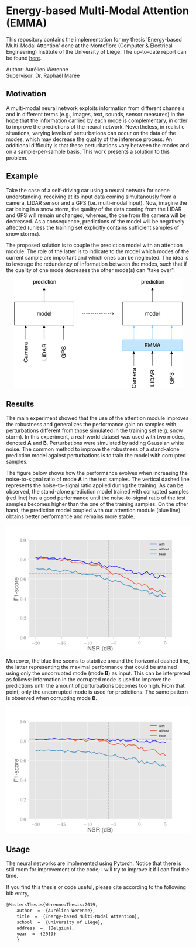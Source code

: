 # Energy-based Multi-Modal Attention (EMMA)

This repository contains the implementation for my thesis 'Energy-based Multi-Modal Attention' done at the Montefiore (Computer & Electrical Engineering) Institute of the University of Liège. The up-to-date report can be found [here](https://github.com/Werenne/energy-based-multimodal-attention/blob/master/report/main.pdf).

Author: Aurélien Werenne<br />
Supervisor: Dr. Raphaël Marée  

## Motivation

A multi-modal neural network exploits information from different channels and in different terms (e.g., images, text, sounds, sensor measures) in the hope that the information carried by each mode is complementary, in order to improve the predictions of the neural network. Nevertheless, in realistic situations, varying levels of perturbations can occur on the data of the modes, which may decrease the quality of the inference process. An additional difficulty is that these perturbations vary between the modes and on a sample-per-sample basis. This work presents a solution to this problem. 

## Example

Take the case of a self-driving car using a neural network for scene understanding, receiving at its input data coming simultanously from a camera, LIDAR sensor and a GPS (i.e. multi-modal input). Now, imagine the car being in a snow storm, the quality of the data coming from the LIDAR and GPS will remain unchanged, whereas, the one from the camera will be decreased. As a consequence, predictions of the model will be negatively affected (unless the training set explicitly contains sufficient samples of snow storms).

The proposed solution is to couple the prediction model with an attention module. The role of the latter is to indicate to the model which modes of the current sample are important and which ones can be neglected. The idea is to leverage the redundancy of information between the modes, such that if the quality of one mode decreases the other mode(s) can "take over".

<p align="center">
    <img width="460" height="300" src="slides/figs/introduction-three-modes-with-emma.jpg">
</p>

## Results

The main experiment showed that the use of the attention module improves the robustness and generalizes the performance gain on samples with perturbations different from those simulated in the training set (e.g. snow storm). In this experiment, a real-world dataset was used with two modes, denoted **A** and **B**. Perturbations were simulated by adding Gaussian white noise. The common method to improve the robustness of a stand-alone prediction model against perturbations is to train the model with corrupted samples. 

The figure below shows how the performance evolves when increasing the noise-to-signal ratio of mode **A** in the test samples. The vertical dashed line represents the noise-to-signal ratio applied during the training. As can be observed, the stand-alone prediction model trained with corrupted samples (red line) has a good performance until the noise-to-signal ratio of the test samples becomes higher than the one of the training samples. On the other hand, the prediction model coupled with our attention module (blue line) obtains better performance and remains more stable.

<p align="center">
    <img width="560" src="slides/figs/noise-generalisation-ip-noisy.png">
</p>

Moreover, the blue line seems to stabilize around the horizontal dashed line, the latter representing the maximal performance that could be attained using only the uncorrupted mode (mode **B**) as input. This can be interpreted as follows: information in the corrupted mode is used to improve the predictions until the amount of perturbations becomes too high. From that point, only the uncorrupted mode is used for predictions. The same pattern is observed when corrupting mode **B**.

<p align="center">
    <img width="560" src="slides/figs/noise-generalisation-dm-noisy.png">
</p>

## Usage

The neural networks are implemented using [Pytorch](https://pytorch.org/). Notice that there is still room for improvement of the code; I will try to improve it if I can find the time.

If you find this thesis or code useful, please cite according to the following bib entry,
```
@MastersThesis{Werenne:Thesis:2019,
    author  =  {Aurélien Werenne},
    title  =  {Energy-based Multi-Modal Attention},
    school  =  {University of Liège},
    address  =  {Belgium},
    year  =  {2019}
    }
```


